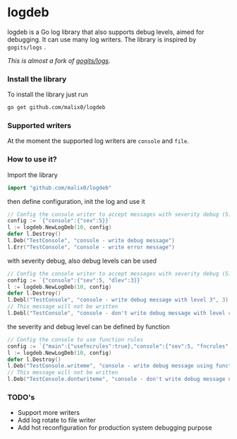 logdeb
======

logdeb is a Go log library that also supports debug levels, aimed for debugging. It can use many log writers. The library is inspired by `gogits/logs` .

*This is almost a fork of [gogits/logs](https://github.com/gogits/logs).*


### Install the library

To install the library just run

```sh
go get github.com/malix0/logdeb
```

### Supported writers

At the moment the supported log writers are `console` and `file`.

### How to use it?

Import the library

```go
import "github.com/malix0/logdeb"
```

then define configuration, init the log and use it

```go
// Config the console writer to accept messages with severity debug (5)
config := `{"console":{"sev":5}}`
l := logdeb.NewLogDeb(10, config)
defer l.Destroy()
l.Deb("TestConsole", "console - write debug message")
l.Err("TestConsole", "console - write error message")
```

with severity debug, also debug levels can be used

```go
// Config the console writer to accept messages with severity debug (5) and debug level verbose (3)
config := `{"console":{"sev":5, "dlev":3}}`
l := logdeb.NewLogDeb(10, config)
defer l.Destroy()
l.Debl("TestConsole", "console - write debug message with level 3", 3)
// This message will not be written
l.Debl("TestConsole", "console - don't write debug message with level 4", 4)
```

the severity and debug level can be defined by function

```go
// Config the console to use function rules
config := `{"main":{"usefncrules":true},"console":{"sev":5, "fncrules":{"TestConsole.writeme":{"sev":5},"TestConsole.dontwriteme":{"sev":2}}}}`
l := logdeb.NewLogDeb(10, config)
defer l.Destroy()
l.Deb("TestConsole.writeme", "console - write debug message using function rule")
// This message will not be written
l.Deb("TestConsole.dontwriteme", "console - don't write debug message using function rule")
```

### TODO's
- Support more writers
- Add log rotate to file writer
- Add hot reconfiguration for production system debugging purpose

